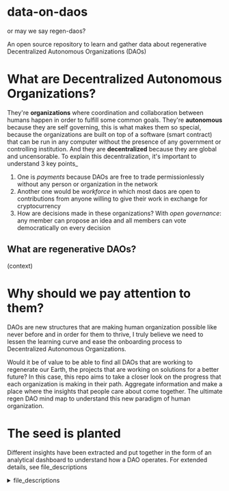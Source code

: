 # data-on-daos 
or may we say regen-daos?

An open source repository to learn and gather data about regenerative Decentralized Autonomous Organizations (DAOs)

# What are Decentralized Autonomous Organizations?

They're **organizations** where coordination and collaboration between humans happen in order to fulfill some common goals.
They're **autonomous** because they are self governing, this is what makes them so special, because the organizations are built on top of a software (smart contract) that can be run in any computer without the presence of any government or controlling institution.
And they are **decentralized** because they are global and uncensorable. To explain this decentralization, it's important to understand 3 key points_
  1. One is _payments_ because DAOs are free to trade permissionlessly without any person or organization in the network
  2. Another one would be _workforce_ in which most daos are open to contributions from anyone willing to give their work in exchange for cryptocurrency
  3. How are decisions made in these organizations? With _open governance_: any member can propose an idea and all members can vote democratically on every decision

## What are regenerative DAOs?
(context)

# Why should we pay attention to them?

DAOs are new structures that are making human organization possible like never before and in order for them to thrive, I truly believe we need to lessen the learning curve and ease the onboarding process to Decentralized Autonomous Organizations.

Would it be of value to be able to find all DAOs that are working to regenerate our Earth, the projects that are working on solutions for a better future? In this case, this repo aims to take a closer look on the progress that each organization is making in their path. Aggregate information and make a place where the insights that people care about come together. The ultimate regen DAO mind map to understand this new paradigm of human organization. 

# The seed is planted

Different insights have been extracted and put together in the form of an analytical dashboard to understand how a DAO operates. For extended details, see file_descriptions

<details>
<summary>file_descriptions</summary>
<br>
1. datasets: folder containing all .csv files used in the notebooks
  
  - aragon: folder containing the .csv files from Aragon DAO
    - aragon_transhist.csv: data extracted from Etherscan (2020-10-23 to 2022-04-08)
  
  - bankless: folder containing the .csv files from Bankless DAO
    - bankless_gnosis_proxy.csv: data extracted from the Bankless multisig gnosis address (2019-12-13 to 2022-04-06)
    - bankless_tokenholders.csv: data extracted from Etherscan Holders on 2022-04-14
    - bankless_transhist.csv: data extracted from Etherscan (2021-05-04 to 2022-04-04)
    - bankless_treasury.csv: data extracted from Etherscan (2021-05-04 to 2022-03-16)
  
  - gitcoin: folder containing the .csv files from Gitcoin DAO
    - gitcoin_tokenholders.csv: data extracted from Etherscan Holders on 2022-04-26
  
  - lido: folder containing the .csv files from Lido Protocol
    - lido_transactionhist.csv: data extracted from Etherscan (2021-01-05 to 2022-04-05)
    - lido_treasury.csv: data extracted from Etherscan (2020-12-17 to 2022-04-03)
  
  - mstable: folder containing the .csv files from Mstable DAO
    - mstable_gnosis_wallet.csv: data extracted from the Mstable multisig gnosis address
    - mstable_tokenholders.csv:  data extracted from Etherscan Holders on 2022-04-12
    - mstable_transhist.csv: data extracted from Etherscan (2020-07-13 to 2022-04-07)
    - mstable_treasury.csv: data extracted from Etherscan (2021-12-16 to 2022-03-31)
  
  - impactdaos_lang_processed.csv
  
2. notebooks: 
  
  - aragon_transactions.ipynb: notebook with loaded dataset - to be explored and classified
  - bankless_transactions.ipynb: notebook with supervised model of clustering - wallet segmentation
  - gitcoin_votes_and_proposals.ipynb: notebook with Gitcoin's insights related to governance, topic modelling on Snapshot proposals
  - lido_transactions.ipynb: notebook with loaded dataset - to be explored and classified
  - mstable_contributors_index.ipynb: notebook with all classified contributors transactions
  - mstable_votes_and_proposals.ipynb: notebook with Mstable's insights related to governance, topic modelling on Snapshot proposals
  - mstable_wallet_segmentation-4k.ipynb: notebook with supervised machine learning model of classification, segmentation of wallets in clusters to identify types of transactions related to contributors
  - mstable_wallet_segmentation_bmf.ipynb: notebook with wallet segmentation applied with BMF criteria
  - bankless_votes_and_proposals.ipynb: notebook with Bankless' insights related to governance, topic modelling on Snapshot proposals
  - impact_daos_topic_modelling.ipynb: notebook with 11 daos (Cabindao, Forefront, Gitcoin, Giveth, Goldfinch, Moss, Ocean protocol, Proof of Humanity, Prime DAO, protein, The Dream DAO and VitaDAO) topic modelling from their snapshot proposals
  
  
3. text_files: folder containing .json files extracted from snapshot with GraphQL
  - bankless_proposals.json
  - bankless_votes.json
  - cabindao_proposals.json
  - forefront_proposals.json
  - gitcoin_proposals.json
  - gitcoin_votes.json
  - giveth_proposals.json
  - goldfinch_proposals.json
  - moss_proposals.json
  - mstable_proposals.json
  - mstable_votes.json
  - oceanprotocol_proposals.json
  - poh_proposals.json
  - primedao_proposals.json
  - protein_proposals.json
  - thedreamdao_proposals.json
  - vitadao_proposals.json
  
</details>
